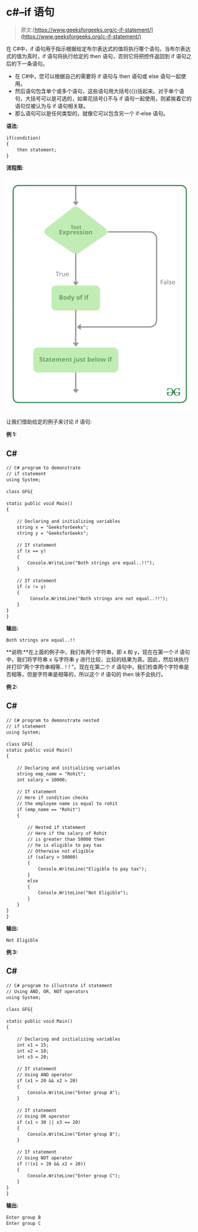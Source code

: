 # c#–if 语句

> 原文:[https://www.geeksforgeeks.org/c-if-statement/](https://www.geeksforgeeks.org/c-if-statement/)

在 C#中，if 语句用于指示根据给定布尔表达式的值将执行哪个语句。当布尔表达式的值为真时，if 语句将执行给定的 then 语句，否则它将把控件返回到 if 语句之后的下一条语句。

*   在 C#中，您可以根据自己的需要将 if 语句与 then 语句或 else 语句一起使用。
*   然后语句包含单个或多个语句，这些语句用大括号({})括起来。对于单个语句，大括号可以是可选的，如果花括号{}不与 if 语句一起使用，则紧挨着它的语句仅被认为与 if 语句相关联。
*   那么语句可以是任何类型的，就像它可以包含另一个 if-else 语句。

**语法:**

```
if(condition)
{
    then statement;
}

```

**流程图:**

![C#-if-Statement](img/c775c3adf603251dd214db13e5675164.png)

让我们借助给定的例子来讨论 if 语句:

**例 1:**

## C#

```
// C# program to demonstrate
// if statement
using System;

class GFG{

static public void Main()
{

    // Declaring and initializing variables
    string x = "GeeksforGeeks";
    string y = "GeeksforGeeks";

    // If statement
    if (x == y)
    {
        Console.WriteLine("Both strings are equal..!!");
    }

    // If statement
    if (x != y)
    {
         Console.WriteLine("Both strings are not equal..!!");
    }
}
}
```

**输出:**

```
Both strings are equal..!!

```

**说明:**在上面的例子中，我们有两个字符串，即 x 和 y，现在在第一个 if 语句中，我们将字符串 x 与字符串 y 进行比较，比较的结果为真。因此，然后块执行并打印“两个字符串相等..！! "。现在在第二个 if 语句中，我们检查两个字符串是否相等，但是字符串是相等的，所以这个 if 语句的 then 块不会执行。

**例 2:**

## C#

```
// C# program to demonstrate nested
// if statement 
using System;

class GFG{
static public void Main()
{

    // Declaring and initializing variables
    string emp_name = "Rohit";
    int salary = 10000;

    // If statement
    // Here if condition checks 
    // the employee name is equal to rohit
    if (emp_name == "Rohit")
    {

        // Nested if statement
        // Here if the salary of Rohit 
        // is greater than 50000 then 
        // he is eligible to pay tax
        // Otherwise not eligible
        if (salary > 50000)
        {
            Console.WriteLine("Eligible to pay tax");
        }
        else
        {
            Console.WriteLine("Not Eligible");
        }
    }
}
}
```

**输出:**

```
Not Eligible

```

**例 3:**

## C#

```
// C# program to illustrate if statement 
// Using AND, OR, NOT operators
using System;

class GFG{

static public void Main()
{

    // Declaring and initializing variables
    int x1 = 15;
    int x2 = 18;
    int x3 = 20;

    // If statement
    // Using AND operator
    if (x1 > 20 && x2 > 20)
    {
        Console.WriteLine("Enter group A");
    }

    // If statement
    // Using OR operator
    if (x1 < 30 || x3 == 20)
    {
        Console.WriteLine("Enter group B");
    }

    // If statement
    // Using NOT operator
    if (!(x1 > 20 && x2 > 20))
    {
        Console.WriteLine("Enter group C");
    }
}
}
```

**输出:**

```
Enter group B
Enter group C

```